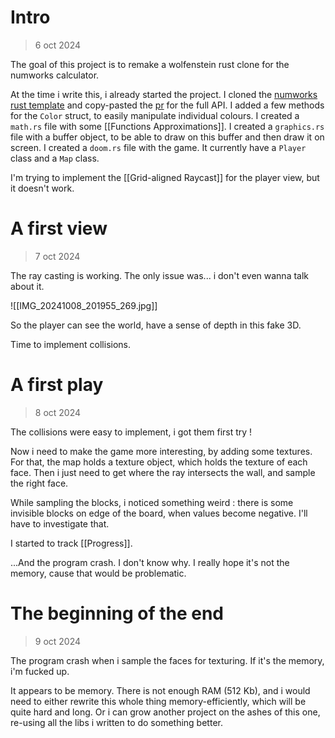# Intro

> 6 oct 2024

The goal of this project is to remake a wolfenstein rust clone for the numworks calculator.

At the time i write this, i already started the project.
I cloned the [numworks rust template](https://github.com/numworks/epsilon-sample-app-rust) and copy-pasted the [pr](https://github.com/numworks/epsilon-sample-app-rust/pull/17) for the full API.
I added a few methods for the `Color` struct, to easily manipulate individual colours.
I created a `math.rs` file with some [[Functions Approximations]].
I created a `graphics.rs` file with a buffer object, to be able to draw on this buffer and then draw it on screen.
I created a `doom.rs` file with the game. It currently have a `Player` class and a `Map` class.

I'm trying to implement the [[Grid-aligned Raycast]] for the player view, but it doesn't work.

# A first view

> 7 oct 2024

The ray casting is working. The only issue was... i don't even wanna talk about it.

![[IMG_20241008_201955_269.jpg]]

So the player can see the world, have a sense of depth in this fake 3D.

Time to implement collisions.

# A first play

> 8 oct 2024

The collisions were easy to implement, i got them first try !

Now i need to make the game more interesting, by adding some textures.
For that, the map holds a texture object, which holds the texture of each face. Then i just need to get where the ray intersects the wall, and sample the right face.

While sampling the blocks, i noticed something weird : there is some invisible blocks on edge of the board, when values become negative. I'll have to investigate that.

I started to track [[Progress]].

...And the program crash. I don't know why. I really hope it's not the memory, cause that would be problematic.

# The beginning of the end

> 9 oct 2024

The program crash when i sample the faces for texturing.
If it's the memory, i'm fucked up.

It appears to be memory. There is not enough RAM (512 Kb), and i would need to either rewrite this whole thing memory-efficiently, which will be quite hard and long. Or i can grow another project on the ashes of this one, re-using all the libs i written to do something better.
